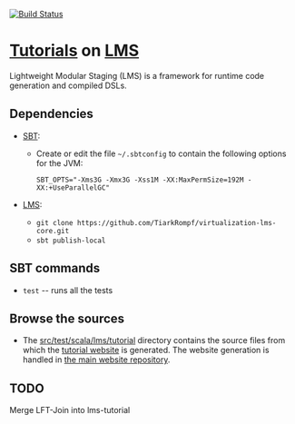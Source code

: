 [![Build Status](https://api.travis-ci.org/scala-lms/tutorials.png)](https://travis-ci.org/scala-lms/tutorials)

[Tutorials](http://scala-lms.github.io/tutorials/) on [LMS](http://scala-lms.github.io)
======================================================================

Lightweight Modular Staging (LMS) is a framework for runtime code generation and compiled DSLs.

Dependencies
------------

* [SBT](http://www.scala-sbt.org/):
  * Create or edit the file `~/.sbtconfig` to contain the following options for the JVM:

    `SBT_OPTS="-Xms3G -Xmx3G -Xss1M -XX:MaxPermSize=192M -XX:+UseParallelGC"`

* [LMS](https://github.com/TiarkRompf/virtualization-lms-core):
  * `git clone https://github.com/TiarkRompf/virtualization-lms-core.git`
  * `sbt publish-local`

SBT commands
------------

* `test` -- runs all the tests

Browse the sources
------------------

* The [src/test/scala/lms/tutorial](src/test/scala/lms/tutorial) directory contains the source files from which the [tutorial website](http://scala-lms.github.io/tutorials) is generated. The website generation is handled in [the main website repository](https://github.com/scala-lms/scala-lms.github.com#maintainers).

TODO
----------

Merge LFT-Join into lms-tutorial